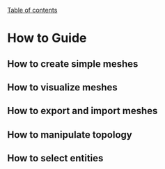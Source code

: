[Table of contents](https://petrkryslucsd.github.io/MeshSteward.jl/latest/index.html)

# How to Guide

## How to create simple meshes

## How to visualize meshes

## How to export and import meshes

## How to manipulate topology

## How to select entities

